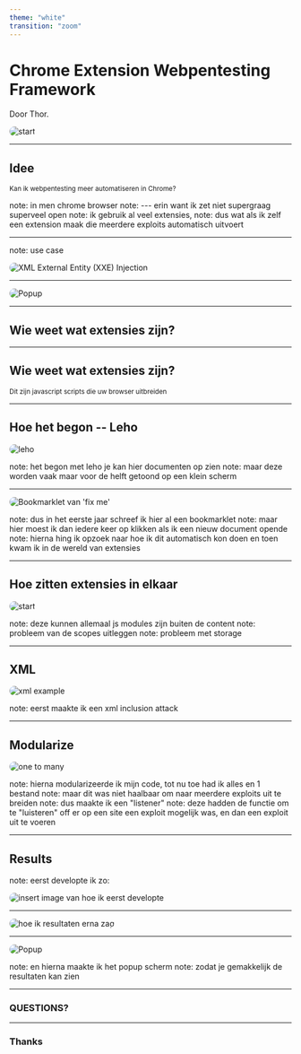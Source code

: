 ```yaml
---
theme: "white"
transition: "zoom"
---
```


# Chrome Extension Webpentesting Framework

Door Thor.

<img src="powerpoint/flyer.png" alt="start" style="border-radius:15px"  style="border-radius:15px">

---

## Idee

<small>
Kan ik webpentesting meer automatiseren in Chrome?
</small>

note: in men chrome browser
note: --- erin want ik zet niet supergraag superveel open
note: ik gebruik al veel extensies,
note: dus wat als ik zelf een extension maak die meerdere exploits automatisch uitvoert

---

note: use case

<img alt="XML External Entity (XXE) Injection" src="./powerpoint/xxe_external_entitys_results.png" style="border-radius:15px">

---

<img alt="Popup" src="readme/popup.png"  style="border-radius:15px">

---

## Wie weet wat extensies zijn?

---

## Wie weet wat extensies zijn?

<small>Dit zijn javascript scripts die uw browser uitbreiden</small>

---

## Hoe het begon -- Leho

<img alt="leho" src="readme/leho.png"  style="border-radius:15px">

note: het begon met leho je kan hier documenten op zien
note: maar deze worden vaak maar voor de helft getoond op een klein scherm

---

<img alt="Bookmarklet van 'fix me'" src="powerpoint/fixme.png"  style="border-radius:15px">

note: dus in het eerste jaar schreef ik hier al een bookmarklet
note: maar hier moest ik dan iedere keer op klikken als ik een nieuw document opende
note: hierna hing ik opzoek naar hoe ik dit automatisch kon doen en toen kwam ik in de wereld van extensies

---

## Hoe zitten extensies in elkaar

<img src="powerpoint/flyer.png" alt="start"   style="border-radius:15px">

note: deze kunnen allemaal js modules zijn buiten de content
note: probleem van de scopes uitleggen
note: probleem met storage

---

## XML

<img alt="xml example" class="r-stretch" src="powerpoint/xml_example.png"  style="border-radius:15px">

note: eerst maakte ik een xml inclusion attack 

---

## Modularize

<img alt="one to many" class="r-stretch" src="powerpoint/one to many.webp"  style="border-radius:15px">

note: hierna modularizeerde ik mijn code, tot nu toe had ik alles en 1 bestand
note: maar dit was niet haalbaar om naar meerdere exploits uit te breiden
note: dus maakte ik een "listener"
note: deze hadden de functie om te "luisteren" off er op een site een exploit mogelijk was, en dan een exploit uit te voeren

---

## Results

note: eerst developte ik zo:

<img alt="insert image van hoe ik eerst developte" src="powerpoint/first_deving.png"  style="border-radius:15px">

---

<img alt="hoe ik resultaten erna zag" src="powerpoint/last_result.png"  style="border-radius:15px">

---

<img alt="Popup" src="readme/popup.png"  style="border-radius:15px">

note: en hierna maakte ik het popup scherm
note: zodat je gemakkelijk de resultaten kan zien

---

### QUESTIONS?

---

### Thanks
